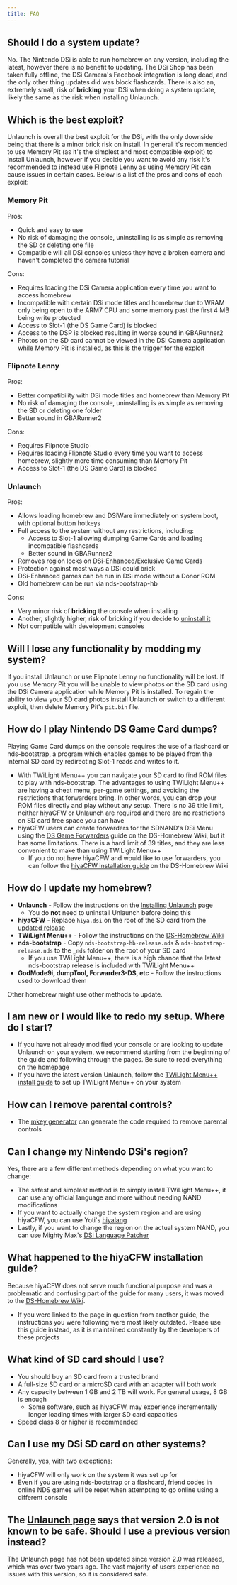 ```yaml
---
title: FAQ
---
```


## Should I do a system update?
No. The Nintendo DSi is able to run homebrew on any version, including the latest, however there is no benefit to updating. The DSi Shop has been taken fully offline, the DSi Camera's Facebook integration is long dead, and the only other thing updates did was block flashcards. There is also an, extremely small, risk of **bricking** your DSi when doing a system update, likely the same as the risk when installing Unlaunch.

## Which is the best exploit?
Unlaunch is overall the best exploit for the DSi, with the only downside being that there is a minor brick risk on install. In general it's recommended to use Memory Pit (as it's the simplest and most compatible exploit) to install Unlaunch, however if you decide you want to avoid any risk it's recommended to instead use Flipnote Lenny as using Memory Pit can cause issues in certain cases. Below is a list of the pros and cons of each exploit:

### Memory Pit
Pros:
- Quick and easy to use
- No risk of damaging the console, uninstalling is as simple as removing the SD or deleting one file
- Compatible will all DSi consoles unless they have a broken camera and haven't completed the camera tutorial

Cons:
- Requires loading the DSi Camera application every time you want to access homebrew
- Incompatible with certain DSi mode titles and homebrew due to WRAM only being open to the ARM7 CPU and some memory past the first 4 MB being write protected
- Access to Slot-1 (the DS Game Card) is blocked
- Access to the DSP is blocked resulting in worse sound in GBARunner2
- Photos on the SD card cannot be viewed in the DSi Camera application while Memory Pit is installed, as this is the trigger for the exploit

### Flipnote Lenny
Pros:
- Better compatibility with DSi mode titles and homebrew than Memory Pit
- No risk of damaging the console, uninstalling is as simple as removing the SD or deleting one folder
- Better sound in GBARunner2

Cons:
- Requires Flipnote Studio
- Requires loading Flipnote Studio every time you want to access homebrew, slightly more time consuming than Memory Pit
- Access to Slot-1 (the DS Game Card) is blocked

### Unlaunch
Pros:
- Allows loading homebrew and DSiWare immediately on system boot, with optional button hotkeys
- Full access to the system without any restrictions, including:
   - Access to Slot-1 allowing dumping Game Cards and loading incompatible flashcards
   - Better sound in GBARunner2
- Removes region locks on DSi-Enhanced/Exclusive Game Cards
- Protection against most ways a DSi could brick
- DSi-Enhanced games can be run in DSi mode without a Donor ROM
- Old homebrew can be run via nds-bootstrap-hb

Cons:
- Very minor risk of **bricking** the console when installing
- Another, slightly higher, risk of bricking if you decide to [uninstall it](uninstalling-unlaunch.html)
- Not compatible with development consoles

## Will I lose any functionality by modding my system?
If you install Unlaunch or use Flipnote Lenny no functionality will be lost. If you use Memory Pit you will be unable to view photos on the SD card using the DSi Camera application while Memory Pit is installed. To regain the ability to view your SD card photos install Unlaunch or switch to a different exploit, then delete Memory Pit's `pit.bin` file.

## How do I play Nintendo DS Game Card dumps?
Playing Game Card dumps on the console requires the use of a flashcard or nds-bootstrap, a program which enables games to be played from the internal SD card by redirecting Slot-1 reads and writes to it.
- With TWiLight Menu++ you can navigate your SD card to find ROM files to play with nds-bootstrap. The advantages to using TWiLight Menu++ are having a cheat menu, per-game settings, and avoiding the restrictions that forwarders bring. In other words, you can drop your ROM files directly and play without any setup. There is no 39 title limit, neither hiyaCFW or Unlaunch are required and there are no restrictions on SD card free space you can have
- hiyaCFW users can create forwarders for the SDNAND's DSi Menu using the [DS Game Forwarders](https://wiki.ds-homebrew.com/ds-index/forwarders?tab=tab-dsi-sd-card) guide on the DS-Homebrew Wiki, but it has some limitations. There is a hard limit of 39 titles, and they are less convenient to make than using TWiLight Menu++
   - If you do not have hiyaCFW and would like to use forwarders, you can follow the [hiyaCFW installation guide](https://wiki.ds-homebrew.com/hiyacfw/installing) on the DS-Homebrew Wiki

## How do I update my homebrew?
- **Unlaunch** - Follow the instructions on the [Installing Unlaunch](installing-unlaunch.html) page
   - You do **not** need to uninstall Unlaunch before doing this
- **hiyaCFW** - Replace `hiya.dsi` on the root of the SD card from the [updated release](https://github.com/RocketRobz/hiyaCFW/releases)
- **TWiLight Menu++** - Follow the instructions on the [DS-Homebrew Wiki](https://wiki.ds-homebrew.com/twilightmenu/updating-dsi)
- **nds-bootstrap** - Copy `nds-bootstrap-hb-release.nds` & `nds-bootstrap-release.nds` to the `_nds` folder on the root of your SD card
   - If you use TWiLight Menu++, there is a high chance that the latest nds-bootstrap release is included with TWiLight Menu++
- **GodMode9i, dumpTool, Forwarder3-DS, etc** - Follow the instructions used to download them

Other homebrew might use other methods to update.

## I am new or I would like to redo my setup. Where do I start?
- If you have not already modified your console or are looking to update Unlaunch on your system, we recommend starting from the beginning of the guide and following through the pages. Be sure to read everything on the homepage
- If you have the latest version Unlaunch, follow the [TWiLight Menu++ install guide](https://wiki.ds-homebrew.com/twilightmenu/installing-dsi) to set up TWiLight Menu++ on your system

## How can I remove parental controls?
- The [mkey generator](https://mkey.salthax.org) can generate the code required to remove parental controls

## Can I change my Nintendo DSi's region?
Yes, there are a few different methods depending on what you want to change:
- The safest and simplest method is to simply install TWiLight Menu++, it can use any official language and more without needing NAND modifications
- If you want to actually change the system region and are using hiyaCFW, you can use Yoti's [hiyalang](https://github.com/Yoti/cli_hiyalang/releases)
- Lastly, if you want to change the region on the actual system NAND, you can use Mighty Max's [DSi Language Patcher](https://gbatemp.net/threads/release-dsi-language-patcher.582836/)

## What happened to the hiyaCFW installation guide?
Because hiyaCFW does not serve much functional purpose and was a problematic and confusing part of the guide for many users, it was moved to the [DS-Homebrew Wiki](https://wiki.ds-homebrew.com/hiyacfw/installing).
- If you were linked to the page in question from another guide, the instructions you were following were most likely outdated. Please use this guide instead, as it is maintained constantly by the developers of these projects

## What kind of SD card should I use?
- You should buy an SD card from a trusted brand
- A full-size SD card or a microSD card with an adapter will both work
- Any capacity between 1 GB and 2 TB will work. For general usage, 8 GB is enough
  - Some software, such as hiyaCFW, may experience incrementally longer loading times with larger SD card capacities
- Speed class 8 or higher is recommended

## Can I use my DSi SD card on other systems?
Generally, yes, with two exceptions:
- hiyaCFW will only work on the system it was set up for
- Even if you are using nds-bootstrap or a flashcard, friend codes in online NDS games will be reset when attempting to go online using a different console

## The [Unlaunch page](https://problemkaputt.de/unlaunch.htm) says that version 2.0 is not known to be safe. Should I use a previous version instead?
The Unlaunch page has not been updated since version 2.0 was released, which was over two years ago. The vast majority of users experience no issues with this version, so it is considered safe.
